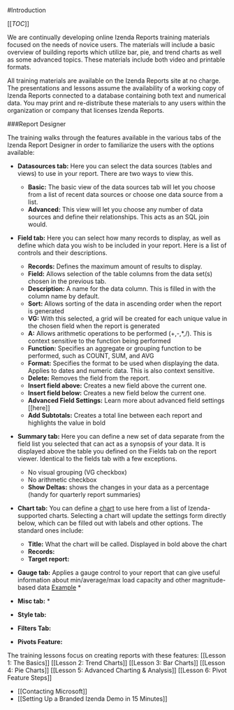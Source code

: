 #Introduction

[[_TOC_]]

We are continually developing online Izenda Reports training materials focused on the needs of novice users. The materials will include a basic overview of building reports which utilize bar, pie, and trend charts as well as some advanced topics. These materials include both video and printable formats.

All training materials are available on the Izenda Reports site at no charge. The presentations and lessons assume the availability of a working copy of Izenda Reports connected to a database containing both text and numerical data. You may print and re-distribute these materials to any users within the organization or company that licenses Izenda Reports. 

###Report Designer

The training walks through the features available in the various tabs of the Izenda Report Designer in order to familiarize the users with the options available: 
* **Datasources tab:**
    Here you can select the data sources (tables and views) to use in your report.  There are two ways to view this.
    * **Basic:** The basic view of the data sources tab will let you choose from a list of recent data sources or choose one data source from a list.
    * **Advanced:** This view will let you choose any number of data sources and define their relationships. This acts as an SQL join would.
* **Field tab:**
    Here you can select how many records to display, as well as define which data you wish to be included in your report. Here is a list of controls and their descriptions.
    * **Records:** Defines the maximum amount of results to display.
    * **Field:** Allows selection of the table columns from the data set(s) chosen in the previous tab.
    * **Description:** A name for the data column. This is filled in with the column name by default.
    * **Sort:** Allows sorting of the data in ascending order when the report is generated
    * **VG:** With this selected, a grid will be created for each unique value in the chosen field when the report is generated
    * **A:** Allows arithmetic operations to be performed (+,-,*,/). This is context sensitive to the function being performed
    * **Function:** Specifies an aggregate or grouping function to be performed, such as COUNT, SUM, and AVG
    * **Format:** Specifies the format to be used when displaying the data. Applies to dates and numeric data. This is also context sensitive.
    * **Delete:** Removes the field from the report.
    * **Insert field above:** Creates a new field above the current one.
    * **Insert field below:** Creates a new field below the current one.
    * **Advanced Field Settings:** Learn more about advanced field settings [[here]]
    * **Add Subtotals:** Creates a total line between each report and highlights the value in bold
* **Summary tab:**
    Here you can define a new set of data separate from the field list you selected that can act as a synopsis of your data. It is displayed above the table you defined on the Fields tab on the report viewer. Identical to the fields tab with a few exceptions.
    * No visual grouping (VG checkbox)
    * No arithmetic checkbox
    * **Show Deltas:** shows the changes in your data as a percentage (handy for quarterly report summaries)
* **Chart tab:**
    You can define a [chart](http://www.izenda.com/bi/ReportViewer.aspx?rn=Accounting) to use here from a list of Izenda-supported charts. Selecting a chart will update the settings form directly below, which can be filled out with labels and other options. The standard ones include:
    * **Title:** What the chart will be called. Displayed in bold above the chart
    * **Records:** 
    * **Target report:** 
* **Gauge tab:** 
    Applies a gauge control to your report that can give useful information about min/average/max load capacity and other magnitude-based data [Example](http://www.izenda.com/bi/ReportViewer.aspx?rn=Human+Resources)
    * 
* **Misc tab:**
    *
* **Style tab:**

* **Filters Tab:**

* **Pivots Feature:**

The training lessons focus on creating reports with these features: 
[[Lesson 1: The Basics]]
[[Lesson 2: Trend Charts]]
[[Lesson 3: Bar Charts]]
[[Lesson 4: Pie Charts]]
[[Lesson 5: Advanced Charting & Analysis]]
[[Lesson 6: Pivot Feature Steps]]
* [[Contacting Microsoft]]
* [[Setting Up a Branded Izenda Demo in 15 Minutes]]